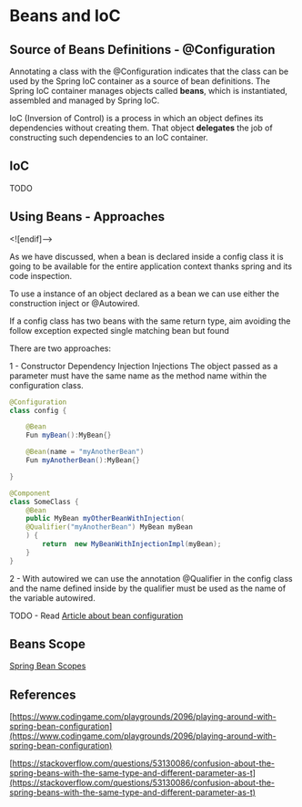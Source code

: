 # Beans and IoC

## Source of Beans Definitions - @Configuration

Annotating a class with the @Configuration indicates that the class can be used by the Spring IoC container as a source of bean definitions. The Spring IoC container manages objects called **beans**, which is instantiated, assembled and managed by Spring IoC.

IoC (Inversion of Control) is a process in which an object defines its dependencies without creating them. That object **delegates** the job of constructing such dependencies to an IoC container.

## IoC

TODO 

## Using Beans - Approaches

<![endif]-->

As we have discussed, when a bean is declared inside a config class it is going to be available for the entire application context thanks spring and its code inspection.  
  
To use a instance of an object declared as a bean we can use either the construction inject or @Autowired.

If a config class has two beans with the same return type, aim avoiding the follow exception expected single matching bean but found

There are two approaches:  
  
1 - Constructor Dependency Injection Injections The object passed as a parameter must have the same name as the method name within the configuration class.
``` java
@Configuration
class config {

	@Bean
	Fun myBean():MyBean{}

	@Bean(name = "myAnotherBean")
	Fun myAnotherBean():MyBean{}

}

@Component
class SomeClass {
	@Bean  
	public MyBean myOtherBeanWithInjection(
	@Qualifier("myAnotherBean") MyBean myBean
	) { 
		return  new MyBeanWithInjectionImpl(myBean); 
	}
}
```
2 - With autowired we can use the annotation @Qualifier in the config class and the name defined inside by the qualifier must be used as the name of the variable autowired.

TODO - Read [Article about bean configuration](https://www.codingame.com/playgrounds/2096/playing-around-with-spring-bean-configuration)

## Beans Scope
[Spring Bean Scopes](https://www.baeldung.com/spring-bean-scopes)

## References

[https://www.codingame.com/playgrounds/2096/playing-around-with-spring-bean-configuration](https://www.codingame.com/playgrounds/2096/playing-around-with-spring-bean-configuration)

[https://stackoverflow.com/questions/53130086/confusion-about-the-spring-beans-with-the-same-type-and-different-parameter-as-t](https://stackoverflow.com/questions/53130086/confusion-about-the-spring-beans-with-the-same-type-and-different-parameter-as-t)
